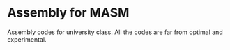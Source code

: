 # Assembly for MASM
Assembly codes for university class. All the codes are far from optimal and experimental. 
